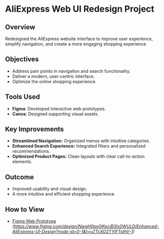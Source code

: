 # AliExpress Web UI Redesign Project

## Overview
Redesigned the AliExpress website interface to improve user experience, simplify navigation, and create a more engaging shopping experience.

## Objectives
- Address pain points in navigation and search functionality.
- Deliver a modern, user-centric interface.
- Optimize the online shopping experience.

## Tools Used
- **Figma**: Developed interactive web prototypes.
- **Canva**: Designed supporting visual assets.

## Key Improvements
- **Streamlined Navigation:** Organized menus with intuitive categories.
- **Enhanced Search Experience:** Integrated filters and personalized recommendations.
- **Optimized Product Pages:** Clean layouts with clear call-to-action elements.

## Outcome
- Improved usability and visual design.
- A more intuitive and efficient shopping experience.

## How to View
- [Figma Web Prototype](#) *(https://www.figma.com/design/NwgH0px0jKeciB3Is0WULD/Enhanced-AliExpress-UI-Design?node-id=0-1&t=yZTcXO2TYlFTsthV-1)*
